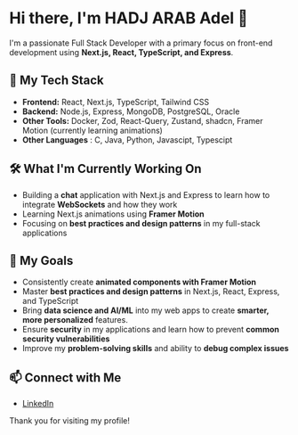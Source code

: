 # Hi there, I'm HADJ ARAB Adel 👋

I'm a passionate Full Stack Developer with a primary focus on front-end development using **Next.js, React, TypeScript, and Express**.

## 🌟 My Tech Stack

- **Frontend:** React, Next.js, TypeScript, Tailwind CSS
- **Backend:** Node.js, Express, MongoDB, PostgreSQL, Oracle
- **Other Tools:** Docker, Zod, React-Query, Zustand, shadcn, Framer Motion (currently learning animations)
- **Other Languages** : C, Java, Python, Javascipt, Typescipt

## 🛠️ What I'm Currently Working On

- Building a **chat** application with Next.js and Express to learn how to integrate **WebSockets** and how they work
- Learning Next.js animations using **Framer Motion**
- Focusing on **best practices and design patterns** in my full-stack applications

## 🎯 My Goals

- Consistently create **animated components with Framer Motion**
- Master **best practices and design patterns** in Next.js, React, Express, and TypeScript
- Bring **data science and AI/ML** into my web apps to create **smarter, more personalized** features.
- Ensure **security** in my applications and learn how to prevent **common security vulnerabilities**
- Improve my **problem-solving skills** and ability to **debug complex issues**

## 📫 Connect with Me

- [LinkedIn](www.linkedin.com/in/adel-hb-68139925a)

Thank you for visiting my profile!
